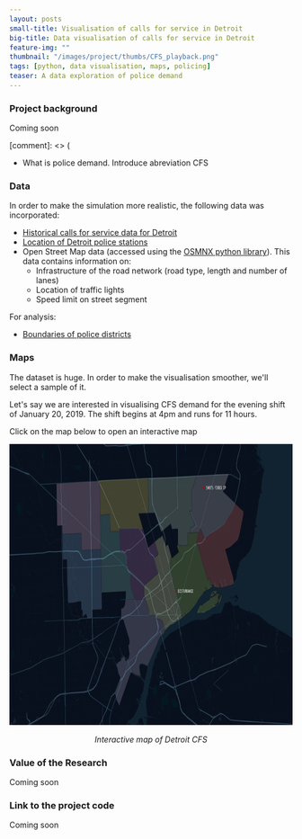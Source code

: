 ```yaml
---
layout: posts
small-title: Visualisation of calls for service in Detroit
big-title: Data visualisation of calls for service in Detroit
feature-img: ""
thumbnail: "/images/project/thumbs/CFS_playback.png"
tags: [python, data visualisation, maps, policing]
teaser: A data exploration of police demand
---
```


### Project background

Coming soon

[comment]: <> (
- What is police demand. Introduce abreviation CFS


### Data 

In order to make the simulation more realistic, the following data was incorporated:
- [Historical calls for service data for Detroit](https://data.detroitmi.gov/Public-Safety/DPD-911-Calls-for-Service-September-20-2016-Presen/wgv9-drfc)
- [Location of Detroit police stations](https://data.detroitmi.gov/Public-Safety/DPD-911-Calls-for-Service-September-20-2016-Presen/wgv9-drfc)
- Open Street Map data (accessed using the [OSMNX python library](https://osmnx.readthedocs.io/en/stable/)). This data contains information on:
  * Infrastructure of the road network (road type, length and number of lanes)
  * Location of traffic lights
  * Speed limit on street segment

For analysis:
- [Boundaries of police districts](https://data.detroitmi.gov/Government/City-Council-Districts/4vse-9zps)

### Maps

The dataset is huge. In order to make the visualisation smoother, we'll select a sample of it. 

Let's say we are interested in visualising CFS demand for the evening shift of January 20, 2019. The shift begins at 4pm and runs for 11 hours.

Click on the map below to open an interactive map

<p align="center">
  <a href="/images/project/maps/CFS_playback.html" target="_blank">
    <img src="/images/project/CFS_playback.png" height="500">
  </a>
</p>

<p align="center">
  <em>Interactive map of Detroit CFS</em>
</p>

### Value of the Research


Coming soon


### Link to the project code


Coming soon